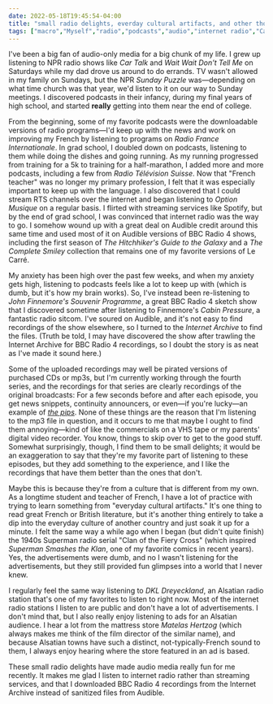 ```yaml
---
date: 2022-05-18T19:45:54-04:00
title: "small radio delights, everday cultural artifacts, and other thoughts on audio media"
tags: ["macro","Myself","radio","podcasts","audio","internet radio","Car Talk","Wait Wait Don't Tell Me","Radio Télévision Suisse","Radio France Internationale","French","John Le Carré","BBC Radio 4", "Internet Archive","anxiety", "DKL Dreyeckland", "French teaching", "comics","Superman Smashes the Klan", "John Finnemore","John Finnemore's Souvenir Programme","Cabin Pressure"]
---
```

I've been a big fan of audio-only media for a big chunk of my life. I grew up listening to NPR radio shows like *Car Talk* and *Wait Wait Don't Tell Me* on Saturdays while my dad drove us around to do errands. TV wasn't allowed in my family on Sundays, but the NPR *Sunday Puzzle* was—depending on what time church was that year, we'd listen to it on our way to Sunday meetings. I discovered podcasts in their infancy, during my final years of high school, and started **really** getting into them near the end of college. 

From the beginning, some of my favorite podcasts were the downloadable versions of radio programs—I'd keep up with the news and work on improving my French by listening to programs on *Radio France Internationale*. In grad school, I doubled down on podcasts, listening to them while doing the dishes and going running. As my running progressed from training for a 5k to training for a half-marathon, I added more and more podcasts, including a few from *Radio Télévision Suisse*. Now that "French teacher" was no longer my primary profession, I felt that it was especially important to keep up with the language. I also discovered that I could stream RTS channels over the internet and began listening to *Option Musique* on a regular basis. I flirted with streaming services like Spotify, but by the end of grad school, I was convinced that internet radio was the way to go. I somehow wound up with a great deal on Audible credit around this same time and used most of it on Audible versions of BBC Radio 4 shows, including the first season of *The Hitchhiker's Guide to the Galaxy* and a *The Complete Smiley* collection that remains one of my favorite versions of Le Carré.

My anxiety has been high over the past few weeks, and when my anxiety gets high, listening to podcasts feels like a lot to keep up with (which is dumb, but it's how my brain works). So, I've instead been re-listening to *John Finnemore's Souvenir Programme*, a great BBC Radio 4 sketch show that I discovered sometime after listening to Finnemore's *Cabin Pressure*, a fantastic radio sitcom. I've soured on Audible, and it's not easy to find recordings of the show elsewhere, so I turned to the *Internet Archive* to find the files. (Truth be told, I may have discovered the show after trawling the Internet Archive for BBC Radio 4 recordings, so I doubt the story is as neat as I've made it sound here.) 

Some of the uploaded recordings may well be pirated versions of purchased CDs or mp3s, but I'm currently working through the fourth series, and the recordings for that series are clearly recordings of the original broadcasts: For a few seconds before and after each episode, you get news snippets, continuity announcers, or even—if you're lucky—an example of [*the pips*](https://en.wikipedia.org/wiki/Greenwich_Time_Signal). None of these things are the reason that I'm listening to the mp3 file in question, and it occurs to me that maybe I ought to find them annoying—kind of like the commercials on a VHS tape or my parents' digital video recorder. You know, things to skip over to get to the good stuff. Somewhat surprisingly, though, I find them to be small delights; it would be an exaggeration to say that they're my favorite part of listening to these episodes, but they add something to the experience, and I like the recordings that have them better than the ones that don't. 

Maybe this is because they're from a culture that is different from my own. As a longtime student and teacher of French, I have a lot of practice with trying to learn something from "everyday cultural artifacts." It's one thing to read great French or British literature, but it's another thing entirely to take a dip into the everyday culture of another country and just soak it up for a minute. I felt the same way a while ago when I began (but didn't quite finish) the 1940s Superman radio serial "Clan of the Fiery Cross" (which inspired *Superman Smashes the Klan*, one of my favorite comics in recent years). Yes, the advertisements were dumb, and no I wasn't listening for the advertisements, but they still provided fun glimpses into a world that I never knew.

I regularly feel the same way listening to *DKL Dreyeckland*, an Alsatian radio station that's one of my favorites to listen to right now. Most of the internet radio stations I listen to are public and don't have a lot of advertisements. I don't mind that, but I also really enjoy listening to ads for an Alsatian audience. I hear a lot from the mattress store *Matelas Hertzog* (which always makes me think of the film director of the similar name), and because Alsatian towns have such a distinct, not-typically-French sound to them, I always enjoy hearing where the store featured in an ad is based.

These small radio delights have made audio media really fun for me recently. It makes me glad I listen to internet radio rather than streaming services, and that I downloaded BBC Radio 4 recordings from the Internet Archive instead of sanitized files from Audible.